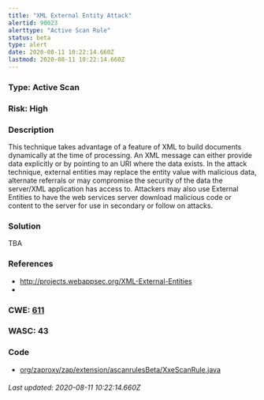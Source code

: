```yaml
---
title: "XML External Entity Attack"
alertid: 90023
alerttype: "Active Scan Rule"
status: beta
type: alert
date: 2020-08-11 10:22:14.660Z
lastmod: 2020-08-11 10:22:14.660Z
---
```

### Type: Active Scan

### Risk: High

### Description

This technique takes advantage of a feature of XML to build documents dynamically at the time of processing. An XML message can either provide data explicitly or by pointing to an URI where the data exists. In the attack technique, external entities may replace the entity value with malicious data, alternate referrals or may compromise the security of the data the server/XML application has access to.
	Attackers may also use External Entities to have the web services server download malicious code or content to the server for use in secondary or follow on attacks.

### Solution

TBA

### References

* http://projects.webappsec.org/XML-External-Entities
* 

### CWE: [611](https://cwe.mitre.org/data/definitions/611.html)

### WASC:  43

### Code

 * [org/zaproxy/zap/extension/ascanrulesBeta/XxeScanRule.java](https://github.com/zaproxy/zap-extensions/blob/master/addOns/ascanrulesBeta/src/main/java/org/zaproxy/zap/extension/ascanrulesBeta/XxeScanRule.java)

###### Last updated: 2020-08-11 10:22:14.660Z
